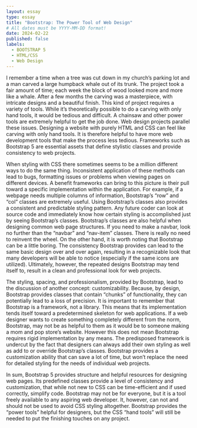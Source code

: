 ```yaml
---
layout: essay
type: essay
title: "Bootstrap: The Power Tool of Web Design"
# All dates must be YYYY-MM-DD format!
date: 2024-02-22
published: false
labels:
  - BOOTSTRAP 5
  - HTML/CSS
  - Web Design
---
```


I remember a time when a tree was cut down in my church’s parking lot and a man carved a large humpback whale out of its trunk. The project took a fair amount of time; each week the block of wood looked more and more like a whale.  After a few months the carving was a masterpiece, with intricate designs and a beautiful finish. This kind of project requires a variety of tools. While it’s theoretically possible to do a carving with only hand tools, it would be tedious and difficult. A chainsaw and other power tools are extremely helpful to get the job done. Web design projects parallel these issues. Designing a website with purely HTML and CSS can feel like carving with only hand tools. It is therefore helpful to have more web development tools that make the process less tedious. Frameworks such as Bootstrap 5 are essential assets that define stylistic classes and provide consistency to web projects.

When styling with CSS there sometimes seems to be a million different ways to do the same thing. Inconsistent application of these methods can lead to bugs, formatting issues or problems when viewing pages on different devices. A benefit frameworks can bring to this picture is their pull toward a specific implementation within the application. For example, if a webpage needs multiple columns of information, Bootstrap’s “row” and “col” classes are extremely useful. Using Bootstrap’s classes also provides a consistent and predictable styling pattern. Any future coder can look at source code and immediately know how certain styling is accomplished just by seeing Bootstrap’s classes. Bootstrap’s classes are also helpful when designing common web page structures. If you need to make a navbar, look no further than the “navbar” and “nav-item” classes. There is really no need to reinvent the wheel. On the other hand, it is worth noting that Bootstrap can be a little boring. The consistency Bootstrap provides can lead to the same basic design over and over again, resulting in a recognizable look that many developers will be able to notice (especially if the same icons are utilized). Ultimately, however, the repeated designs Bootstrap may tend itself to, result in a clean and professional look for web projects.

The styling, spacing, and professionalism, provided by Bootstrap, lead to the discussion of another concept: customizability. Because, by design, Bootstrap provides classes that contain “chunks” of functionality, they can potentially lead to a loss of precision. It is important to remember that Bootstrap is a framework, not a library. This means that its implementation tends itself toward a predetermined skeleton for web applications. If a web designer wants to create something completely different from the norm, Bootstrap, may not be as helpful to them as it would be to someone making a mom and pop store’s website. However this does not mean Bootstrap requires rigid implementation by any means. The predisposed framework is undercut by the fact that designers can always add their own styling as well as add to or override Bootstrap’s classes. Bootstrap provides a customization ability that can save a lot of time, but won’t replace the need for detailed styling for the needs of individual web projects.

In sum, Bootstrap 5 provides structure and helpful resources for designing web pages. Its predefined classes provide a level of consistency and customization, that while not new to CSS can be time-efficient and if used correctly, simplify code. Bootstrap may not be for everyone, but it is a tool freely available to any aspiring web developer. It, however, can not and should not be used to avoid CSS styling altogether. Bootstrap provides the “power tools” helpful for designers, but the CSS “hand tools” will still be needed to put the finishing touches on any project.

